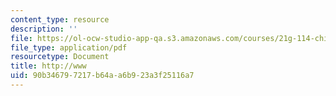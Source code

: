 ```yaml
---
content_type: resource
description: ''
file: https://ol-ocw-studio-app-qa.s3.amazonaws.com/courses/21g-114-chinese-vi-streamlined-spring-2005/90b346797217b64aa6b923a3f25116a7_MIT21G_114S05_2_24j.pdf
file_type: application/pdf
resourcetype: Document
title: http://www
uid: 90b34679-7217-b64a-a6b9-23a3f25116a7
---
```

